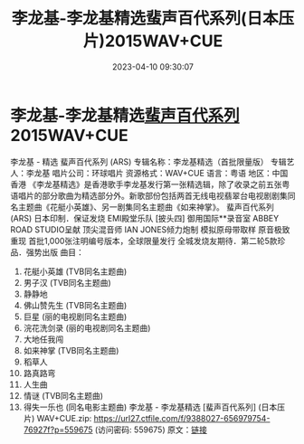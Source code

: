 ﻿---
title: 李龙基-李龙基精选蜚声百代系列(日本压片)2015WAV+CUE
date: 2023-04-10 09:30:07
categories: WAV车载音乐、镜像
tags: 华语中文
---
# 李龙基-李龙基精选[蜚声百代系列](日本压片)2015WAV+CUE

李龙基 - 精选 蜚声百代系列 (ARS)
专辑名称：李龙基精选（首批限量版）
专辑艺人：李龙基
唱片公司：环球唱片
资源格式：WAV+CUE
语言：粤语
地区：中国香港
《李龙基精选》是香港歌手李龙基发行第一张精选辑，除了收录之前五张粤语唱片的部分歌曲为精选部分外。新歌部份包括两首无线电视翡翠台电视剧剧集同名主题曲《花艇小英雄》、另一剧集同名主题曲《如来神掌》。
蜚声百代系列 (ARS) 日本印制．保证发烧
EMI殿堂乐队 [披头四] 御用国际**录音室 ABBEY ROAD STUDIO呈献
顶尖混音师 IAN JONES倾力炮制 模拟原母带取样 原音极致重现
首批1,000张注明编号版本，全球限量发行
全城发烧友期待．第二轮5款珍品．强势出版
曲目：
01. 花艇小英雄 (TVB同名主题曲)
02. 男子汉 (TVB同名主题曲)
03. 静静地
04. 佛山赞先生 (TVB同名主题曲)
05. 巨星 (丽的电视剧同名主题曲)
06. 浣花洗剑录 (丽的电视剧同名主题曲)
07. 大地任我闯
08. 如来神掌 (TVB同名主题曲)
09. 稻草人
10. 路真路弯
11. 人生曲
12. 情谜 (TVB同名主题曲)
13. 得失一乐也 (同名电影主题曲)
李龙基 - 李龙基精选 [蜚声百代系列] (日本压片) WAV+CUE.zip: https://url27.ctfile.com/f/9388027-656979754-76927f?p=559675
(访问密码: 559675)
原文：[链接](https://blog.sina.com.cn/s/blog_1647c7e76010311ds.html)